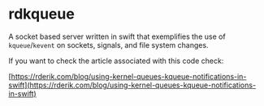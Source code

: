# rdkqueue

A socket based server written in swift that exemplifies the use of `kqueue`/`kevent` on sockets, signals, and file system changes.

If you want to check the article associated with this code check:

[https://rderik.com/blog/using-kernel-queues-kqueue-notifications-in-swift](https://rderik.com/blog/using-kernel-queues-kqueue-notifications-in-swift)

